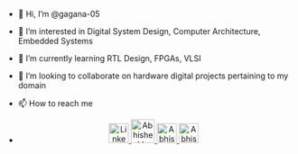 - 👋 Hi, I’m @gagana-05
- 👀 I’m interested in Digital System Design, Computer Architecture, Embedded Systems
- 🌱 I’m currently learning RTL Design, FPGAs, VLSI
- 💞️ I’m looking to collaborate on hardware digital projects pertaining to my domain
- 📫 How to reach me 
- <p align="center">

  <a href="[https://www.linkedin.com/in/heyshakya/](https://www.linkedin.com/in/k-a-gaganashree-2a7bb21ba/)" >
    <img alt="LinkedIn" title="LinkedIn" height="35" width="35" src="media/linkedin.svg">
  </a>

   <a href="mailto:abhishekiiitdwd@gmail.com">
    <img alt="Abhishek's Gmail ID" title="Gmail" height="42" width="42" src="media/gmail_2.png">
  </a>

   <a href="https://github.com/heyshakya">
    <img alt="Abhishek's GitHub" title="GitHub" height="35" width="35" src="media/github.svg">
  </a>
  
  <a href="https://twitter.com/heyshakya" >
    <img alt="Abhishek's Twitter" title="Twitter" height="35" width="35" src="media/twitter.svg">
  </a>
</p> 

<!---
gagana-05/gagana-05 is a ✨ special ✨ repository because its `README.md` (this file) appears on your GitHub profile.
You can click the Preview link to take a look at your changes.
--->
